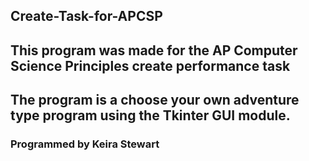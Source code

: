 ## Create-Task-for-APCSP
## This program was made for the AP Computer Science Principles create performance task 
## The program is a choose your own adventure type program using the Tkinter GUI module.
### Programmed by Keira Stewart ###
